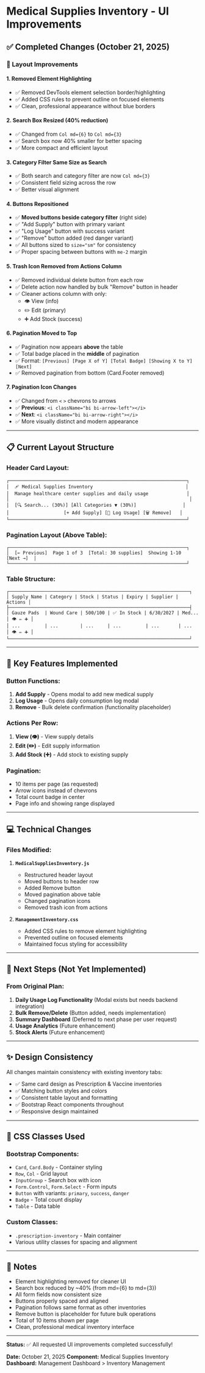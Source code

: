 # Medical Supplies Inventory - UI Improvements

## ✅ Completed Changes (October 21, 2025)

### 🎨 Layout Improvements

#### 1. **Removed Element Highlighting**
   - ✅ Removed DevTools element selection border/highlighting
   - ✅ Added CSS rules to prevent outline on focused elements
   - ✅ Clean, professional appearance without blue borders

#### 2. **Search Box Resized (40% reduction)**
   - ✅ Changed from `Col md={6}` to `Col md={3}`
   - ✅ Search box now 40% smaller for better spacing
   - ✅ More compact and efficient layout

#### 3. **Category Filter Same Size as Search**
   - ✅ Both search and category filter are now `Col md={3}`
   - ✅ Consistent field sizing across the row
   - ✅ Better visual alignment

#### 4. **Buttons Repositioned**
   - ✅ **Moved buttons beside category filter** (right side)
   - ✅ "Add Supply" button with primary variant
   - ✅ "Log Usage" button with success variant
   - ✅ "Remove" button added (red danger variant)
   - ✅ All buttons sized to `size="sm"` for consistency
   - ✅ Proper spacing between buttons with `me-2` margin

#### 5. **Trash Icon Removed from Actions Column**
   - ✅ Removed individual delete button from each row
   - ✅ Delete action now handled by bulk "Remove" button in header
   - ✅ Cleaner actions column with only:
     - 👁️ View (info)
     - ✏️ Edit (primary)
     - ➕ Add Stock (success)

#### 6. **Pagination Moved to Top**
   - ✅ Pagination now appears **above** the table
   - ✅ Total badge placed in the **middle** of pagination
   - ✅ Format: `[Previous] [Page X of Y] [Total Badge] [Showing X to Y] [Next]`
   - ✅ Removed pagination from bottom (Card.Footer removed)

#### 7. **Pagination Icon Changes**
   - ✅ Changed from `<` `>` chevrons to arrows
   - ✅ **Previous**: `<i className="bi bi-arrow-left"></i>`
   - ✅ **Next**: `<i className="bi bi-arrow-right"></i>`
   - ✅ More visually distinct and modern appearance

---

## 📋 Current Layout Structure

### Header Card Layout:
```
┌─────────────────────────────────────────────────────────────────┐
│  🩹 Medical Supplies Inventory                                  │
│  Manage healthcare center supplies and daily usage              │
│                                                                  │
│  [🔍 Search... (30%)] [All Categories ▼ (30%)]                 │
│                    [+ Add Supply] [📝 Log Usage] [🗑️ Remove]   │
└─────────────────────────────────────────────────────────────────┘
```

### Pagination Layout (Above Table):
```
┌─────────────────────────────────────────────────────────────────┐
│  [← Previous]  Page 1 of 3  [Total: 30 supplies]  Showing 1-10  [Next →]  │
└─────────────────────────────────────────────────────────────────┘
```

### Table Structure:
```
┌──────────────────────────────────────────────────────────────────┐
│ Supply Name | Category | Stock | Status | Expiry | Supplier | Actions │
├──────────────────────────────────────────────────────────────────┤
│ Gauze Pads  | Wound Care | 500/100 | ✅ In Stock | 6/30/2027 | Med... │ 👁️ ✏️ ➕ │
│ ...         | ...        | ...     | ...         | ...       | ...    │ 👁️ ✏️ ➕ │
└──────────────────────────────────────────────────────────────────┘
```

---

## 🎯 Key Features Implemented

### Button Functions:
1. **Add Supply** - Opens modal to add new medical supply
2. **Log Usage** - Opens daily consumption log modal
3. **Remove** - Bulk delete confirmation (functionality placeholder)

### Actions Per Row:
1. **View (👁️)** - View supply details
2. **Edit (✏️)** - Edit supply information
3. **Add Stock (➕)** - Add stock to existing supply

### Pagination:
- 10 items per page (as requested)
- Arrow icons instead of chevrons
- Total count badge in center
- Page info and showing range displayed

---

## 💻 Technical Changes

### Files Modified:
1. **`MedicalSuppliesInventory.js`**
   - Restructured header layout
   - Moved buttons to header row
   - Added Remove button
   - Moved pagination above table
   - Changed pagination icons
   - Removed trash icon from actions

2. **`ManagementInventory.css`**
   - Added CSS rules to remove element highlighting
   - Prevented outline on focused elements
   - Maintained focus styling for accessibility

---

## 🚀 Next Steps (Not Yet Implemented)

### From Original Plan:
1. **Daily Usage Log Functionality** (Modal exists but needs backend integration)
2. **Bulk Remove/Delete** (Button added, needs implementation)
3. **Summary Dashboard** (Deferred to next phase per user request)
4. **Usage Analytics** (Future enhancement)
5. **Stock Alerts** (Future enhancement)

---

## ✨ Design Consistency

All changes maintain consistency with existing inventory tabs:
- ✅ Same card design as Prescription & Vaccine inventories
- ✅ Matching button styles and colors
- ✅ Consistent table layout and formatting
- ✅ Bootstrap React components throughout
- ✅ Responsive design maintained

---

## 🔧 CSS Classes Used

### Bootstrap Components:
- `Card`, `Card.Body` - Container styling
- `Row`, `Col` - Grid layout
- `InputGroup` - Search box with icon
- `Form.Control`, `Form.Select` - Form inputs
- `Button` with variants: `primary`, `success`, `danger`
- `Badge` - Total count display
- `Table` - Data table

### Custom Classes:
- `.prescription-inventory` - Main container
- Various utility classes for spacing and alignment

---

## 📝 Notes

- Element highlighting removed for cleaner UI
- Search box reduced by ~40% (from md={6} to md={3})
- All form fields now consistent size
- Buttons properly spaced and aligned
- Pagination follows same format as other inventories
- Remove button is placeholder for future bulk operations
- Total of 10 items shown per page
- Clean, professional medical inventory interface

---

**Status:** ✅ All requested UI improvements completed successfully!

**Date:** October 21, 2025
**Component:** Medical Supplies Inventory
**Dashboard:** Management Dashboard > Inventory Management
